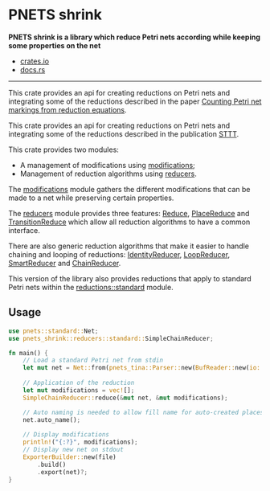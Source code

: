 # PNETS shrink

**PNETS shrink is a library which reduce Petri nets according while
keeping some properties on the net**

- [crates.io](https://crates.io/crates/pnets_shrink)
- [docs.rs](https://docs.rs/pnets_shrink)
---

This crate provides an api for creating reductions on Petri nets and integrating some of the reductions described in the
paper [Counting Petri net markings from reduction equations](https://doi.org/10.1007/s10009-019-00519-1).

This crate provides an api for creating reductions on Petri nets and integrating some of the reductions described in the publication [STTT](https://doi.org/10.1007/s10009-019-00519-1).

This crate provides two modules:
- A management of modifications using [modifications];
- Management of reduction algorithms using [reducers].

The [modifications] module gathers the different modifications that
can be made to a net while preserving certain properties.

The [reducers] module provides three features: [Reduce],
[PlaceReduce] and [TransitionReduce] which allow all reduction
algorithms to have a common interface.

There are also generic reduction algorithms that make it easier to
handle chaining and looping of reductions: [IdentityReducer],
[LoopReducer], [SmartReducer] and [ChainReducer].

This version of the library also provides reductions that apply to
standard Petri nets within the [reductions::standard] module.

## Usage

```rust
use pnets::standard::Net;
use pnets_shrink::reducers::standard::SimpleChainReducer;

fn main() {
    // Load a standard Petri net from stdin
    let mut net = Net::from(pnets_tina::Parser::new(BufReader::new(io::stdin())).parse()?);
    
    // Application of the reduction
    let mut modifications = vec![];
    SimpleChainReducer::reduce(&mut net, &mut modifications);

    // Auto naming is needed to allow fill name for auto-created places
    net.auto_name();
    
    // Display modifications
    println!("{:?}", modifications);
    // Display new net on stdout
    ExporterBuilder::new(file)
        .build()
        .export(net)?;
}
```


[modifications]: https://docs.rs/pnets_shrink/latest/pnets_shrink/modifications/index.html
[reducers]: https://docs.rs/pnets_shrink/latest/pnets_shrink/reducers/index.html
[Reduce]: https://docs.rs/pnets_shrink/latest/pnets_shrink/reducers/trait.Reduce.html
[PlaceReduce]: https://docs.rs/pnets_shrink/latest/pnets_shrink/reducers/trait.PlaceReduce.html
[TransitionReduce]: https://docs.rs/pnets_shrink/latest/pnets_shrink/reducers/trait.TransitionReduce.html
[IdentityReducer]: https://docs.rs/pnets_shrink/latest/pnets_shrink/reducers/struct.IdentityReducer.html
[LoopReducer]: https://docs.rs/pnets_shrink/latest/pnets_shrink/reducers/struct.LoopReducer.html
[SmartReducer]: https://docs.rs/pnets_shrink/latest/pnets_shrink/reducers/struct.SmartReducer.html
[ChainReducer]: https://docs.rs/pnets_shrink/latest/pnets_shrink/reducers/struct.ChainReducer.html
[reductions::standard]: https://docs.rs/pnets_shrink/latest/pnets_shrink/reducers/standard/index.html
